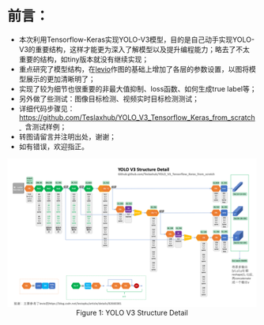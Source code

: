 # 前言：

+ 本次利用Tensorflow-Keras实现YOLO-V3模型，目的是自己动手实现YOLO-V3的重要结构，这样才能更为深入了解模型以及提升编程能力；略去了不太重要的结构，如tiny版本就没有继续实现；
+ 重点研究了模型结构，在[levio](https://blog.csdn.net/leviopku/article/details/82660381)作图的基础上增加了各层的参数设置，以图将模型展示的更加清晰明了；
+ 实现了较为细节也很重要的非最大值抑制、loss函数、如何生成true label等；
+ 另外做了些测试：图像目标检测、视频实时目标检测测试；
+ 详细代码步骤见：https://github.com/Teslaxhub/YOLO_V3_Tensorflow_Keras_from_scratch   含测试样例；
+ 转图请留言并注明出处，谢谢；
+ 如有错误，欢迎指正。

<img src="./readme_pic/YOLO_V3_Structure.png" style="width:900px;height:100;">
<caption><center> Figure 1: YOLO V3 Structure Detail </center></caption>